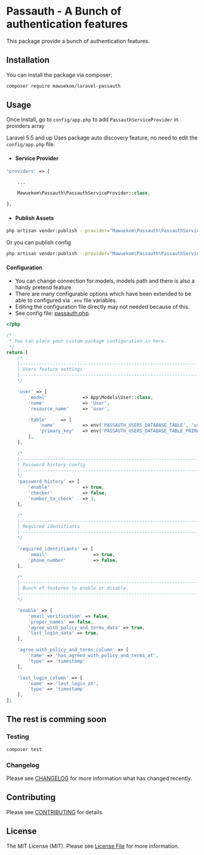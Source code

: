 # Passauth - A Bunch of authentication features

This package provide a bunch of authentication features.

## Installation

You can install the package via composer:

```bash
composer require mawuekom/laravel-passauth
```

## Usage

Once install, go to `config/app.php` to add `PassauthServiceProvider` in providers array

 Laravel 5.5 and up Uses package auto discovery feature, no need to edit the `config/app.php` file.

 - #### Service Provider

```php
'providers' => [

    ...

    Mawuekom\Passauth\PassauthServiceProvider::class,

],
```

- #### Publish Assets

```bash
php artisan vendor:publish --provider="Mawuekom\Passauth\PassauthServiceProvider"
```

Or you can publish config

```bash
php artisan vendor:publish --provider="Mawuekom\Passauth\PassauthServiceProvider" --tag="config"
```

#### Configuration

* You can change connection for models, models path and there is also a handy pretend feature.
* There are many configurable options which have been extended to be able to configured via `.env` file variables.
* Editing the configuration file directly may not needed because of this.
* See config file: [passauth.php](https://github.com/mawuva/laravel-passauth/blob/main/config/passauth.php).


```php
<?php

/*
 * You can place your custom package configuration in here.
 */
return [
    /*
    |--------------------------------------------------------------------------
    | Users feature settings
    |--------------------------------------------------------------------------
    */

    'user' => [
        'model'             => App\Models\User::class,
        'name'              => 'User',
        'resource_name'     => 'user',

        'table'     => [
            'name'          => env('PASSAUTH_USERS_DATABASE_TABLE', 'users'),
            'primary_key'   => env('PASSAUTH_USERS_DATABASE_TABLE_PRIMARY_KEY', 'id'),
        ],
    ],

    /*
    |--------------------------------------------------------------------------
    | Password history config
    |--------------------------------------------------------------------------
    */
    'password_history' => [
        'enable'            => true,
        'checker'           => false,
        'number_to_check'   => 3,
    ],

    /*
    |--------------------------------------------------------------------------
    | Required identifiants
    |--------------------------------------------------------------------------
    */

    'required_identifiants' => [
        'email'                 => true,
        'phone_number'          => false,
    ],

    /*
    |--------------------------------------------------------------------------
    | Bunch of features to enable or disable.
    |--------------------------------------------------------------------------
    */

    'enable' => [
        'email_verification' => false,
        'proper_names' => false,
        'agree_with_policy_and_terms_data' => true,
        'last_login_data' => true,
    ],

    'agree_with_policy_and_terms_column' => [
        'name' => 'has_agreed_with_policy_and_terms_at',
        'type' => 'timestamp'
    ],

    'last_login_column' => [
        'name' => 'last_login_at',
        'type' => 'timestamp'
    ],
];
```

## The rest is comming soon

### Testing

```bash
composer test
```

### Changelog

Please see [CHANGELOG](CHANGELOG.md) for more information what has changed recently.

## Contributing

Please see [CONTRIBUTING](CONTRIBUTING.md) for details.

## License

The MIT License (MIT). Please see [License File](LICENSE.md) for more information.

